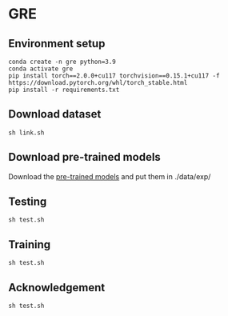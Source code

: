 # GRE

## Environment setup
    conda create -n gre python=3.9
    conda activate gre
    pip install torch==2.0.0+cu117 torchvision==0.15.1+cu117 -f https://download.pytorch.org/whl/torch_stable.html
    pip install -r requirements.txt

## Download dataset

    sh link.sh

## Download pre-trained models
Download the [pre-trained models](https://drive.google.com/drive/folders/1jf8SzSWlmVs3j7EgY8o5zH8oS-vKC3MV?usp=sharing) and put them in ./data/exp/

## Testing

    sh test.sh

## Training

    sh test.sh

## Acknowledgement

    sh test.sh